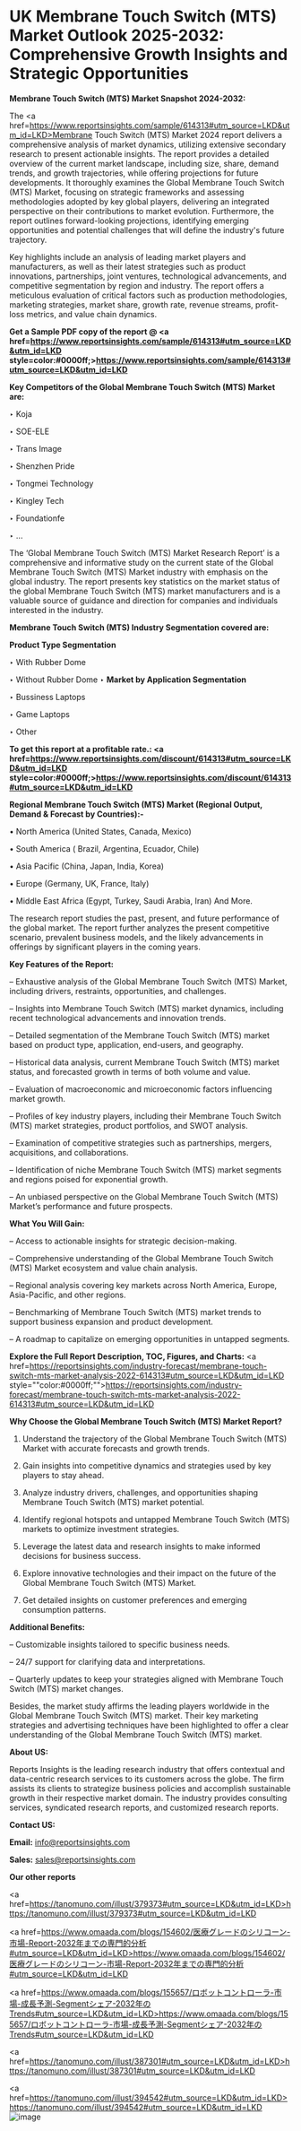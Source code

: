# UK Membrane Touch Switch (MTS) Market Outlook 2025-2032: Comprehensive Growth Insights and Strategic Opportunities

<strong>Membrane Touch Switch (MTS) Market Snapshot 2024-2032:</strong>

The <a href=https://www.reportsinsights.com/sample/614313#utm_source=LKD&utm_id=LKD>Membrane Touch Switch (MTS) Market 2024 report</a> delivers a comprehensive analysis of market dynamics, utilizing extensive secondary research to present actionable insights. The report provides a detailed overview of the current market landscape, including size, share, demand trends, and growth trajectories, while offering projections for future developments. It thoroughly examines the Global Membrane Touch Switch (MTS) Market, focusing on strategic frameworks and assessing methodologies adopted by key global players, delivering an integrated perspective on their contributions to market evolution. Furthermore, the report outlines forward-looking projections, identifying emerging opportunities and potential challenges that will define the industry's future trajectory.

Key highlights include an analysis of leading market players and manufacturers, as well as their latest strategies such as product innovations, partnerships, joint ventures, technological advancements, and competitive segmentation by region and industry. The report offers a meticulous evaluation of critical factors such as production methodologies, marketing strategies, market share, growth rate, revenue streams, profit-loss metrics, and value chain dynamics.

<strong>Get a Sample PDF copy of the report @ <a href=https://www.reportsinsights.com/sample/614313#utm_source=LKD&utm_id=LKD style=color:#0000ff;>https://www.reportsinsights.com/sample/614313#utm_source=LKD&utm_id=LKD</a></strong>

<strong>Key Competitors of the Global Membrane Touch Switch (MTS) Market are:</strong>

‣ Koja

‣ SOE-ELE

‣ Trans Image

‣ Shenzhen Pride

‣ Tongmei Technology

‣ Kingley Tech

‣ Foundationfe

‣ ...

The ‘Global Membrane Touch Switch (MTS) Market Research Report’ is a comprehensive and informative study on the current state of the Global Membrane Touch Switch (MTS) Market industry with emphasis on the global industry. The report presents key statistics on the market status of the global Membrane Touch Switch (MTS) market manufacturers and is a valuable source of guidance and direction for companies and individuals interested in the industry.

<strong>Membrane Touch Switch (MTS) Industry Segmentation covered are:</strong>

<strong>Product Type Segmentation</strong>

‣ With Rubber Dome

‣ Without Rubber Dome
‣ 
<strong>Market by Application Segmentation</strong>

‣ Bussiness Laptops

‣ Game Laptops

‣ Other

<strong>To get this report at a profitable rate.: <a href=https://www.reportsinsights.com/discount/614313#utm_source=LKD&utm_id=LKD style=color:#0000ff;>https://www.reportsinsights.com/discount/614313#utm_source=LKD&utm_id=LKD</a></strong>

<strong>Regional Membrane Touch Switch (MTS) Market (Regional Output, Demand &amp; Forecast by Countries):-</strong>

• North America (United States, Canada, Mexico)

• South America ( Brazil, Argentina, Ecuador, Chile)

• Asia Pacific (China, Japan, India, Korea)

• Europe (Germany, UK, France, Italy)

• Middle East Africa (Egypt, Turkey, Saudi Arabia, Iran) And More.

The research report studies the past, present, and future performance of the global market. The report further analyzes the present competitive scenario, prevalent business models, and the likely advancements in offerings by significant players in the coming years.

<strong>Key Features of the Report:</strong>

– Exhaustive analysis of the Global Membrane Touch Switch (MTS) Market, including drivers, restraints, opportunities, and challenges.

– Insights into Membrane Touch Switch (MTS) market dynamics, including recent technological advancements and innovation trends.

– Detailed segmentation of the Membrane Touch Switch (MTS) market based on product type, application, end-users, and geography.

– Historical data analysis, current Membrane Touch Switch (MTS) market status, and forecasted growth in terms of both volume and value.

– Evaluation of macroeconomic and microeconomic factors influencing market growth.

– Profiles of key industry players, including their Membrane Touch Switch (MTS) market strategies, product portfolios, and SWOT analysis.

– Examination of competitive strategies such as partnerships, mergers, acquisitions, and collaborations.

– Identification of niche Membrane Touch Switch (MTS) market segments and regions poised for exponential growth.

– An unbiased perspective on the Global Membrane Touch Switch (MTS) Market’s performance and future prospects.

<strong>What You Will Gain:</strong>

– Access to actionable insights for strategic decision-making.

– Comprehensive understanding of the Global Membrane Touch Switch (MTS) Market ecosystem and value chain analysis.

– Regional analysis covering key markets across North America, Europe, Asia-Pacific, and other regions.

– Benchmarking of Membrane Touch Switch (MTS) market trends to support business expansion and product development.

– A roadmap to capitalize on emerging opportunities in untapped segments.

<strong>Explore the Full Report Description, TOC, Figures, and Charts:</strong>
<a href=https://reportsinsights.com/industry-forecast/membrane-touch-switch-mts-market-analysis-2022-614313#utm_source=LKD&utm_id=LKD style=""color:#0000ff;"">https://reportsinsights.com/industry-forecast/membrane-touch-switch-mts-market-analysis-2022-614313#utm_source=LKD&utm_id=LKD</a>

<strong>Why Choose the Global Membrane Touch Switch (MTS) Market Report?</strong>

1. Understand the trajectory of the Global Membrane Touch Switch (MTS) Market with accurate forecasts and growth trends.

2. Gain insights into competitive dynamics and strategies used by key players to stay ahead.

3. Analyze industry drivers, challenges, and opportunities shaping Membrane Touch Switch (MTS) market potential.

4. Identify regional hotspots and untapped Membrane Touch Switch (MTS) markets to optimize investment strategies.

5. Leverage the latest data and research insights to make informed decisions for business success.

6. Explore innovative technologies and their impact on the future of the Global Membrane Touch Switch (MTS) Market.

7. Get detailed insights on customer preferences and emerging consumption patterns.

<strong>Additional Benefits:</strong>

– Customizable insights tailored to specific business needs.

– 24/7 support for clarifying data and interpretations.

– Quarterly updates to keep your strategies aligned with Membrane Touch Switch (MTS) market changes.

Besides, the market study affirms the leading players worldwide in the Global Membrane Touch Switch (MTS) market. Their key marketing strategies and advertising techniques have been highlighted to offer a clear understanding of the Global Membrane Touch Switch (MTS) market.

<strong><strong>About US</strong>:</strong>

Reports Insights is the leading research industry that offers contextual and data-centric research services to its customers across the globe. The firm assists its clients to strategize business policies and accomplish sustainable growth in their respective market domain. The industry provides consulting services, syndicated research reports, and customized research reports.

<strong>Contact US:</strong>

<p class=><b>Email:</b> <a href=mailto:info@reportsinsights.com>info@reportsinsights.com</a></p>
<p class=><b>Sales:</b> <a href=mailto:sales@reportsinsights.com>sales@reportsinsights.com</a></p>

<strong>Our other reports</strong>

<a href=https://tanomuno.com/illust/379373#utm_source=LKD&utm_id=LKD>https://tanomuno.com/illust/379373#utm_source=LKD&utm_id=LKD</a>

<a href=https://www.omaada.com/blogs/154602/医療グレードのシリコーン-市場-Report-2032年までの専門的分析#utm_source=LKD&utm_id=LKD>https://www.omaada.com/blogs/154602/医療グレードのシリコーン-市場-Report-2032年までの専門的分析#utm_source=LKD&utm_id=LKD</a>

<a href=https://www.omaada.com/blogs/155657/ロボットコントローラ-市場-成長予測-Segmentシェア-2032年のTrends#utm_source=LKD&utm_id=LKD>https://www.omaada.com/blogs/155657/ロボットコントローラ-市場-成長予測-Segmentシェア-2032年のTrends#utm_source=LKD&utm_id=LKD</a>

<a href=https://tanomuno.com/illust/387301#utm_source=LKD&utm_id=LKD>https://tanomuno.com/illust/387301#utm_source=LKD&utm_id=LKD</a>

<a href=https://tanomuno.com/illust/394542#utm_source=LKD&utm_id=LKD>https://tanomuno.com/illust/394542#utm_source=LKD&utm_id=LKD</a>
![image](https://github.com/user-attachments/assets/85aeabde-0fce-46ab-ad6c-a07164b7b6fd)
